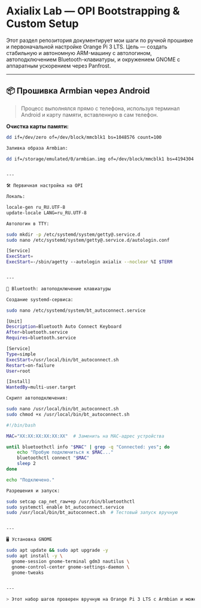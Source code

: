 
# Axialix Lab — OPI Bootstrapping & Custom Setup

Этот раздел репозитория документирует мои шаги по ручной прошивке и первоначальной настройке Orange Pi 3 LTS. Цель — создать стабильную и автономную ARM-машину с автологином, автоподключением Bluetooth-клавиатуры, и окружением GNOME с аппаратным ускорением через Panfrost.

---

## 📦 Прошивка Armbian через Android

> Процесс выполнялся прямо с телефона, используя терминал Android и карту памяти, вставленную в сам телефон.

**Очистка карты памяти:**

```bash
dd if=/dev/zero of=/dev/block/mmcblk1 bs=1048576 count=100

Заливка образа Armbian:

dd if=/storage/emulated/0/armbian.img of=/dev/block/mmcblk1 bs=4194304


---

🛠 Первичная настройка на OPI

Локаль:

locale-gen ru_RU.UTF-8
update-locale LANG=ru_RU.UTF-8

Автологин в TTY:

sudo mkdir -p /etc/systemd/system/getty@.service.d
sudo nano /etc/systemd/system/getty@.service.d/autologin.conf

[Service]
ExecStart=
ExecStart=-/sbin/agetty --autologin axialix --noclear %I $TERM


---

🔗 Bluetooth: автоподключение клавиатуры

Создание systemd-сервиса:

sudo nano /etc/systemd/system/bt_autoconnect.service

[Unit]
Description=Bluetooth Auto Connect Keyboard
After=bluetooth.service
Requires=bluetooth.service

[Service]
Type=simple
ExecStart=/usr/local/bin/bt_autoconnect.sh
Restart=on-failure
User=root

[Install]
WantedBy=multi-user.target

Скрипт автоподключения:

sudo nano /usr/local/bin/bt_autoconnect.sh
sudo chmod +x /usr/local/bin/bt_autoconnect.sh

#!/bin/bash

MAC="XX:XX:XX:XX:XX:XX"  # Заменить на MAC-адрес устройства

until bluetoothctl info "$MAC" | grep -q "Connected: yes"; do
    echo "Пробую подключиться к $MAC..."
    bluetoothctl connect "$MAC"
    sleep 2
done

echo "Подключено."

Разрешения и запуск:

sudo setcap cap_net_raw+ep /usr/bin/bluetoothctl
sudo systemctl enable bt_autoconnect.service
sudo /usr/local/bin/bt_autoconnect.sh  # Тестовый запуск вручную


---

🖥 Установка GNOME

sudo apt update && sudo apt upgrade -y
sudo apt install -y \
  gnome-session gnome-terminal gdm3 nautilus \
  gnome-control-center gnome-settings-daemon \
  gnome-tweaks


---

> Этот набор шагов проверен вручную на Orange Pi 3 LTS с Armbian и может быть использован как основа для автоматизации или деплой-скрипта.

